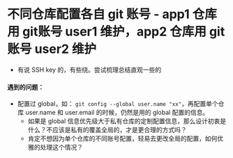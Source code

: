 # 不同仓库配置各自 git 账号 - app1 仓库用 git账号 user1 维护，app2 仓库用 git 账号 user2 维护
- 有说 SSH key 的，有些绕。尝试梳理总结直观一些的  

#### 遇到的问题：
- 配置过 global，如： `git config --global user.name "xx"`，再配置单个仓库 user.name 和 user.email 的时候，仍然是用的 global 配置的信息。
    - 如果是 global 信息优先级大于私有仓库的定制配置信息，那么设计初衷是什么？不应该是私有的覆盖全局的，才是更合理的方式吗？
    - 肯定不想因为单个仓库的不同账号配置，轻易去更改全局的配置，如何优雅的处理这个情况？